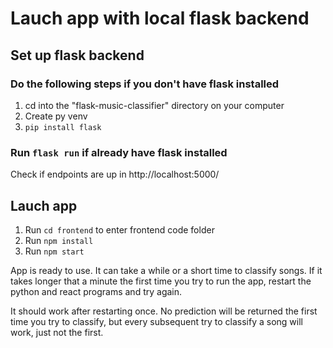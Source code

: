 # Lauch app with local flask backend
## Set up flask backend
### Do the following steps if you don't have flask installed
1. cd into the "flask-music-classifier" directory on your computer
2. Create py venv
3. `pip install flask`

### Run `flask run` if already have flask installed
Check if endpoints are up in http://localhost:5000/

## Lauch app
1. Run `cd frontend` to enter frontend code folder
2. Run `npm install`
3. Run `npm start`

App is ready to use. It can take a while or a short
time to classify songs. If it takes longer
that a minute the first time you try to run the app,
restart the python and react programs and try again.


It should work after restarting once. No prediction
will be returned the first time you try to classify,
but every subsequent try to classify a song will work,
just not the first.
